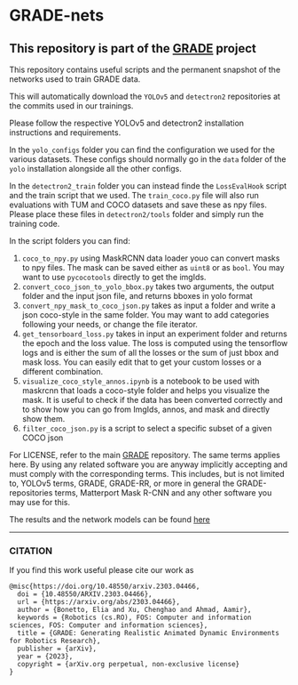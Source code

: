 # GRADE-nets

## This repository is part of the [GRADE](https://eliabntt.github.io/GRADE-RR/home) project

This repository contains useful scripts and the permanent snapshot of the networks used to train GRADE data.

This will automatically download the `YOLOv5` and `detectron2` repositories at the commits used in our trainings.

Please follow the respective YOLOv5 and detectron2 installation instructions and requirements.

In the `yolo_configs` folder you can find the configuration we used for the various datasets. These configs should normally go in the `data` folder of the `yolo` installation alongside all the other configs.

In the `detectron2_train` folder you can instead finde the `LossEvalHook` script and the train script that we used. The `train_coco.py` file will also run evaluations with TUM and COCO datasets and save these as npy files. Please place these files in `detectron2/tools` folder and simply run the training code.

In the script folders you can find:
1. `coco_to_npy.py` using MaskRCNN data loader youo can convert masks to npy files. The mask  can be saved either as `uint8` or as `bool`. You may want to use `pycocotools` directly to get the imgIds.
2. `convert_coco_json_to_yolo_bbox.py` takes two arguments, the output folder and the input json file, and returns bboxes in yolo format
3. `convert_npy_mask_to_coco_json.py` takes as input a folder and write a json coco-style in the same folder. You may want to add categories following your needs, or change the file iterator.
4. `get_tensorboard_loss.py` takes in input an experiment folder and returns the epoch and the loss value. The loss is computed using the tensorflow logs and is either the sum of all the losses or the sum of just bbox and mask loss. You can easily edit that to get your custom losses or a different combination. 
5. `visualize_coco_style_annos.ipynb` is a notebook to be used with maskrcnn that loads a coco-style folder and helps you visualize the mask. It is useful to check if the data has been converted correctly and to show how you can go from ImgIds, annos, and mask and directly show them.
6. `filter_coco_json.py` is a script to select a specific subset of a given COCO json

For LICENSE, refer to the main [GRADE](https://github.com/eliabntt/GRADE-RR) repository. The same terms applies here. By using any related software you are anyway implicitly accepting and must comply with the corresponding terms. This includes, but is not limited to, YOLOv5 terms, GRADE, GRADE-RR, or more in general the GRADE-repositories terms, Matterport Mask R-CNN and any other software you may use for this.

The results and the network models can be found [here](https://github.com/eliabntt/GRADE_data)

__________
### CITATION
If you find this work useful please cite our work as

```
@misc{https://doi.org/10.48550/arxiv.2303.04466,
  doi = {10.48550/ARXIV.2303.04466},
  url = {https://arxiv.org/abs/2303.04466},
  author = {Bonetto, Elia and Xu, Chenghao and Ahmad, Aamir},
  keywords = {Robotics (cs.RO), FOS: Computer and information sciences, FOS: Computer and information sciences},
  title = {GRADE: Generating Realistic Animated Dynamic Environments for Robotics Research},
  publisher = {arXiv},
  year = {2023},
  copyright = {arXiv.org perpetual, non-exclusive license}
}
```
